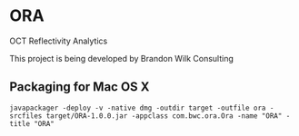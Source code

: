 # ORA
OCT Reflectivity Analytics

This project is being developed by Brandon Wilk Consulting

## Packaging for Mac OS X
```
javapackager -deploy -v -native dmg -outdir target -outfile ora -srcfiles target/ORA-1.0.0.jar -appclass com.bwc.ora.Ora -name "ORA" -title "ORA"
```
